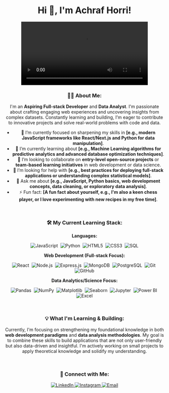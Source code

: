 <div align="center">

# Hi 👋, I'm Achraf Horri!
<video src="https://videos.openai.com/vg-assets/assets%2Ftask_01k1gzn8qhfkx8qc7xzcg3kqdt%2Ftask_01k1gzn8qhfkx8qc7xzcg3kqdt_genid_4aef12af-ce0a-48a8-832e-c2542f6f9f69_25_07_31_19_35_337276%2Fvideos%2F00000_148850540%2Fsource.mp4?st=2025-08-03T20%3A54%3A25Z&se=2025-08-09T21%3A54%3A25Z&sks=b&skt=2025-08-03T20%3A54%3A25Z&ske=2025-08-09T21%3A54%3A25Z&sktid=a48cca56-e6da-484e-a814-9c849652bcb3&skoid=aa5ddad1-c91a-4f0a-9aca-e20682cc8969&skv=2019-02-02&sv=2018-11-09&sr=b&sp=r&spr=https%2Chttp&sig=NElpuJFj2YNw8G%2ByKq95h2YZEhzXm%2BvQ7qSDzx6DQ%2FU%3D&az=oaivgprodscus" alt="Welcome" width="400"></video>
<br>

### 🧑‍💻 About Me:
I'm an **Aspiring Full-stack Developer** and **Data Analyst**. I'm passionate about crafting engaging web experiences and uncovering insights from complex datasets. Constantly learning and building, I'm eager to contribute to innovative projects and solve real-world problems with code and data.

- 🔭 I’m currently focused on sharpening my skills in **[e.g., modern JavaScript frameworks like React/Next.js and Python for data manipulation]**.
- 🌱 I’m currently learning about **[e.g., Machine Learning algorithms for predictive analytics and advanced database optimization techniques]**.
- 👯 I’m looking to collaborate on **entry-level open-source projects** or **team-based learning initiatives** in web development or data science.
- 🤔 I’m looking for help with **[e.g., best practices for deploying full-stack applications or understanding complex statistical models]**.
- 💬 Ask me about **[e.g., JavaScript, Python basics, web development concepts, data cleaning, or exploratory data analysis]**.
- ⚡ Fun fact: **[A fun fact about yourself, e.g., I'm also a keen chess player, or I love experimenting with new recipes in my free time]**.

<br>

### 🛠️ My Current Learning Stack:

**Languages:** <br>
<p align="center">
    <img src="https://img.shields.io/badge/JavaScript-F7DF1E?style=for-the-badge&logo=javascript&logoColor=black" alt="JavaScript" />&nbsp;
    <img src="https://img.shields.io/badge/Python-3776AB?style=for-the-badge&logo=python&logoColor=white" alt="Python" />&nbsp;
    <img src="https://img.shields.io/badge/HTML5-E34F26?style=for-the-badge&logo=html5&logoColor=white" alt="HTML5" />&nbsp;
    <img src="https://img.shields.io/badge/CSS3-1572B6?style=for-the-badge&logo=css3&logoColor=white" alt="CSS3" />&nbsp;
    <img src="https://img.shields.io/badge/SQL-4479A1?style=for-the-badge&logo=postgresql&logoColor=white" alt="SQL" />
</p>

**Web Development (Full-stack Focus):** <br>
<p align="center">
    <img src="https://img.shields.io/badge/React-20232A?style=for-the-badge&logo=react&logoColor=61DAFB" alt="React" />&nbsp;
    <img src="https://img.shields.io/badge/Node.js-339933?style=for-the-badge&logo=node.js&logoColor=white" alt="Node.js" />&nbsp;
    <img src="https://img.shields.io/badge/Express.js-000000?style=for-the-badge&logo=express&logoColor=white" alt="Express.js" />&nbsp;
    <img src="https://img.shields.io/badge/MongoDB-47A248?style=for-the-badge&logo=mongodb&logoColor=white" alt="MongoDB" />&nbsp;
    <img src="https://img.shields.io/badge/PostgreSQL-316192?style=for-the-badge&logo=postgresql&logoColor=white" alt="PostgreSQL" />&nbsp;
    <img src="https://img.shields.io/badge/Git-F05032?style=for-the-badge&logo=git&logoColor=white" alt="Git" />&nbsp;
    <img src="https://img.shields.io/badge/GitHub-181717?style=for-the-badge&logo=github&logoColor=white" alt="GitHub" />
</p>

**Data Analytics/Science Focus:** <br>
<p align="center">
    <img src="https://img.shields.io/badge/Pandas-150458?style=for-the-badge&logo=pandas&logoColor=white" alt="Pandas" />&nbsp;
    <img src="https://img.shields.io/badge/NumPy-013243?style=for-the-badge&logo=numpy&logoColor=white" alt="NumPy" />&nbsp;
    <img src="https://img.shields.io/badge/Matplotlib-339933?style=for-the-badge&logo=matplotlib&logoColor=white" alt="Matplotlib" />&nbsp;
    <img src="https://img.shields.io/badge/Seaborn-092E20?style=for-the-badge&logo=seaborn&logoColor=white" alt="Seaborn" />&nbsp;
    <img src="https://img.shields.io/badge/Jupyter-F37626?style=for-the-badge&logo=jupyter&logoColor=white" alt="Jupyter" />&nbsp;
    <img src="https://img.shields.io/badge/Power_BI-F2C811?style=for-the-badge&logo=power-bi&logoColor=black" alt="Power BI" />&nbsp;
    <img src="https://img.shields.io/badge/Excel-217346?style=for-the-badge&logo=microsoft-excel&logoColor=white" alt="Excel" />
</p>

<br>

### 💡 What I'm Learning & Building:
Currently, I'm focusing on strengthening my foundational knowledge in both **web development paradigms** and **data analysis methodologies**. My goal is to combine these skills to build applications that are not only user-friendly but also data-driven and insightful. I'm actively working on small projects to apply theoretical knowledge and solidify my understanding.

<br>



### 📧 Connect with Me:


<p align="center">
<span> <a href="https://linkedin.com/in/achrafhorri1996/" target="_blank">
    <img src="https://img.shields.io/badge/LinkedIn-0077B5?style=for-the-badge&logo=linkedin&logoColor=white" alt="LinkedIn" />
  </a></span>
 <span><a href="https://instagram.com/achrafhorri/" target="_blank">
    <img src="https://img.shields.io/badge/Instagram-E4405F?style=for-the-badge&logo=instagram&logoColor=white" alt="Instagram" />
  </a></span>
 <span><a href="mailto:horri achraf">
    <img src="https://img.shields.io/badge/Email-D14836?style=for-the-badge&logo=gmail&logoColor=white" alt="Email" />
  </a></span>
  </p>
<br>

</div>
